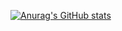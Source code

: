 [![Anurag's GitHub stats](https://github-readme-stats.vercel.app/apicsabisoosanuraghazra)](https://github.com/anuraghazra/github-readme-stats)

<!--
**csabisoos/csabisoos** is a ✨ _special_ ✨ repository because its `README.md` (this file) appears on your GitHub profile.

Here are some ideas to get you started:

- 🔭 I’m currently working on ...
- 🌱 I’m currently learning ...
- 👯 I’m looking to collaborate on ...
- 🤔 I’m looking for help with ...
- 💬 Ask me about ...
- 📫 How to reach me: ...
- 😄 Pronouns: ...
- ⚡ Fun fact: ...
-->
